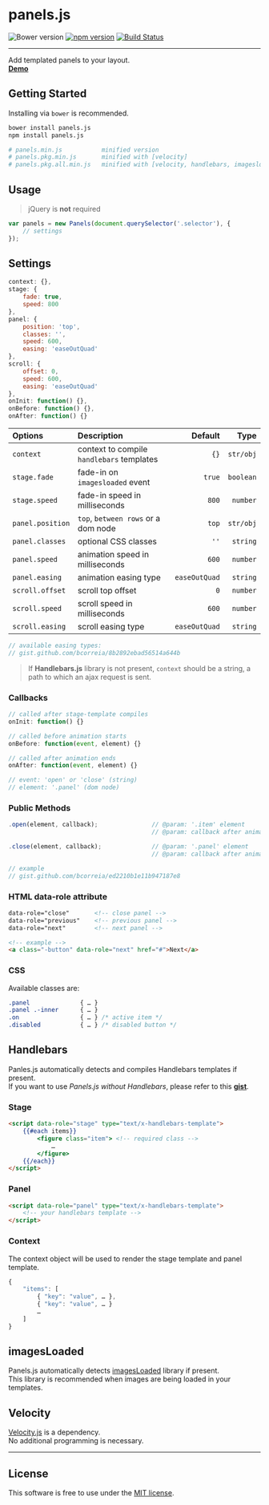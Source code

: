 # panels.js
![Bower version](https://img.shields.io/bower/v/panels.js.svg?style=flat)
[![npm version](https://img.shields.io/npm/v/panels.js.svg?style=flat)](https://www.npmjs.com/package/panels.js)
[![Build Status](https://travis-ci.org/bcorreia/panels.js.svg?branch=master)](https://travis-ci.org/bcorreia/panels.js)

---
Add templated panels to your layout.<br />
[**Demo**](http://bcorreia.com/panels.js)

## Getting Started
Installing via `bower` is recommended.
```bash
bower install panels.js
npm install panels.js

# panels.min.js           minified version
# panels.pkg.min.js       minified with [velocity]
# panels.pkg.all.min.js   minified with [velocity, handlebars, imagesloaded]
```

## Usage
> jQuery is **not** required

```javascript
var panels = new Panels(document.querySelector('.selector'), {
    // settings
});
```

## Settings
```javascript
context: {},
stage: {
    fade: true,
    speed: 800
},
panel: {
    position: 'top',
    classes: '',
    speed: 600,
    easing: 'easeOutQuad'
},
scroll: {
    offset: 0,
    speed: 600,
    easing: 'easeOutQuad'
},
onInit: function() {},
onBefore: function() {},
onAfter: function() {}
```

| Options | Description | Default | Type
:--- | :--- | ---: | ---:
| `context` | context to compile `handlebars` templates| `{}` | `str/obj`
| `stage.fade` | fade-in on `imagesloaded` event | `true` | `boolean`
| `stage.speed` | fade-in speed in milliseconds | `800` | `number`
| `panel.position` | `top`, `between rows` or a dom node | `top` | `str/obj`
| `panel.classes` | optional CSS classes | `''` | `string`
| `panel.speed` | animation speed in milliseconds | `600` | `number`
| `panel.easing` | animation easing type | `easeOutQuad` | `string`
| `scroll.offset` | scroll top offset | `0` |  `number`
| `scroll.speed` | scroll speed in milliseconds | `600` | `number`
| `scroll.easing` | scroll easing type | `easeOutQuad` | `string`

```javascript
// available easing types:
// gist.github.com/bcorreia/8b2892ebad56514a644b
```
> If **Handlebars.js** library is not present, `context` should be a string, a path to which an ajax request is sent.

### Callbacks
```javascript
// called after stage-template compiles
onInit: function() {}

// called before animation starts
onBefore: function(event, element) {}

// called after animation ends
onAfter: function(event, element) {}

// event: 'open' or 'close' (string)
// element: '.panel' (dom node)
```

### Public Methods
```javascript
.open(element, callback);               // @param: '.item' element
                                        // @param: callback after animation ends

.close(element, callback);              // @param: '.panel' element
                                        // @param: callback after animation ends

// example
// gist.github.com/bcorreia/ed2210b1e11b947187e8
```

### HTML data-role attribute
```html
data-role="close"       <!-- close panel -->
data-role="previous"    <!-- previous panel -->
data-role="next"        <!-- next panel -->

<!-- example -->
<a class="-button" data-role="next" href="#">Next</a>
```

### CSS
Available classes are:
```css
.panel              { … }
.panel .-inner      { … }
.on                 { … } /* active item */
.disabled           { … } /* disabled button */
```

## Handlebars
Panles.js automatically detects and compiles Handlebars templates if present. <br />If you want to use *Panels.js without Handlebars*, please refer to this [**gist**](https://gist.github.com/bcorreia/69c8418931e8fdf84042).

### Stage
```html
<script data-role="stage" type="text/x-handlebars-template">
    {{#each items}}
        <figure class="item"> <!-- required class -->
            …
        </figure>
    {{/each}}
</script>
```

### Panel
```html
<script data-role="panel" type="text/x-handlebars-template">
    <!-- your handlebars template -->
</script>
```

### Context
The context object will be used to render the stage template and panel template.
```javascript
{
    "items": [
        { "key": "value", … },
        { "key": "value", … }
        …
    ]
}
```

## imagesLoaded
Panels.js automatically detects [imagesLoaded](https://github.com/desandro/imagesloaded) library if present.<br /> This library is recommended when images are being loaded in your templates.

## Velocity
[Velocity.js](https://github.com/julianshapiro/velocity) is a dependency.<br />
No additional programming is necessary.

---
## License
This software is free to use under the [MIT license](https://github.com/bcorreia/panels.js/blob/master/license.md).
